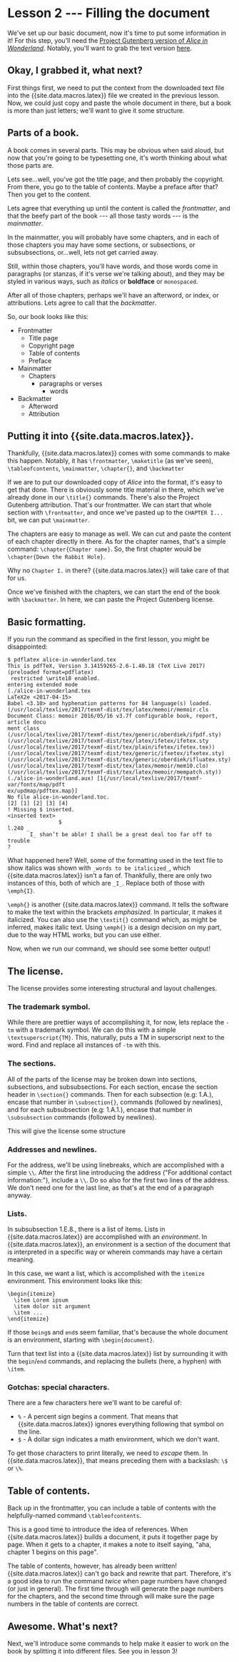 # Lesson 2 --- Filling the document

We've set up our basic document, now it's time to put some information in it! For this step, you'll need the [Project Gutenberg version of *Alice in Wonderland*](). Notably, you'll want to grab the text version [here](http://www.gutenberg.org/files/11/11-0.txt).

## Okay, I grabbed it, what next?

First things first, we need to put the context from the downloaded text file into the {{site.data.macros.latex}} file we created in the previous lesson. Now, we could just copy and paste the whole document in there, but a book is more than just letters; we'll want to give it some structure.

## Parts of a book.

A book comes in several parts. This may be obvious when said aloud, but now that you're going to be typesetting one, it's worth thinking about what those parts are.

Lets see...well, you've got the title page, and then probably the copyright.  From there, you go to the table of contents. Maybe a preface after that? Then you get to the content.

Lets agree that everything up until the content is called the *frontmatter*, and that the beefy part of the book --- all those tasty words --- is the *mainmatter*.

In the mainmatter, you will probably have some chapters, and in each of those chapters you may have some sections, or subsections, or subsubsections, or...well, lets not get carried away.

Still, within those chapters, you'll have words, and those words come in paragraphs (or stanzas, if it's verse we're talking about), and they may be styled in various ways, such as *italics* or **boldface** or `monospaced`.

After all of those chapters, perhaps we'll have an afterword, or index, or attributions. Lets agree to call that the *backmatter*.

So, our book looks like this:

* Frontmatter
    * Title page
    * Copyright page
    * Table of contents
    * Preface
* Mainmatter
    * Chapters
        * paragraphs or verses
            * words
* Backmatter
    * Afterword
    * Attribution

## Putting it into {{site.data.macros.latex}}.

Thankfully, {{site.data.macros.latex}} comes with some commands to make this happen. Notably, it has `\frontmatter`, `\maketitle` (as we've seen), `\tableofcontents`, `\mainmatter`, `\chapter{}`, and `\backmatter`

If we are to put our downloaded copy of *Alice* into the format, it's easy to get that done.  There is obviously some title material in there, which we've already done in our `\title{}` commands. There's also the Project Gutenberg attribution. That's our frontmatter. We can start that whole section with `\frontmatter`, and once we've pasted up to the `CHAPTER I...` bit, we can put `\mainmatter`.

The chapters are easy to manage as well. We can cut and paste the content of each chapter directly in there. As for the chapter names, that's a simple command: `\chapter{Chapter name}`. So, the first chapter would be `\chapter{Down the Rabbit Hole}`.

Why no `Chapter I.` in there? {{site.data.macros.latex}} will take care of that for us.

Once we've finished with the chapters, we can start the end of the book with `\backmatter`. In here, we can paste the Project Gutenberg license.

## Basic formatting.

If you run the command as specified in the first lesson, you might be disappointed:


```
$ pdflatex alice-in-wonderland.tex
This is pdfTeX, Version 3.14159265-2.6-1.40.18 (TeX Live 2017) (preloaded format=pdflatex)
 restricted \write18 enabled.
entering extended mode
(./alice-in-wonderland.tex
LaTeX2e <2017-04-15>
Babel <3.10> and hyphenation patterns for 84 language(s) loaded.
(/usr/local/texlive/2017/texmf-dist/tex/latex/memoir/memoir.cls
Document Class: memoir 2016/05/16 v3.7f configurable book, report, article docu
ment class
(/usr/local/texlive/2017/texmf-dist/tex/generic/oberdiek/ifpdf.sty)
(/usr/local/texlive/2017/texmf-dist/tex/latex/ifetex/ifetex.sty
(/usr/local/texlive/2017/texmf-dist/tex/plain/ifetex/ifetex.tex))
(/usr/local/texlive/2017/texmf-dist/tex/generic/ifxetex/ifxetex.sty)
(/usr/local/texlive/2017/texmf-dist/tex/generic/oberdiek/ifluatex.sty)
(/usr/local/texlive/2017/texmf-dist/tex/latex/memoir/mem10.clo)
(/usr/local/texlive/2017/texmf-dist/tex/latex/memoir/mempatch.sty))
(./alice-in-wonderland.aux) [1{/usr/local/texlive/2017/texmf-var/fonts/map/pdft
ex/updmap/pdftex.map}]
No file alice-in-wonderland.toc.
[2] [1] [2] [3] [4]
! Missing $ inserted.
<inserted text>
                $
l.240 _
       I_ shan’t be able! I shall be a great deal too far off to trouble
?
```

What happened here? Well, some of the formatting used in the text file to show italics was shown with `_words to be italicized_`, which {{site.data.macros.latex}} isn't a fan of. Thankfully, there are only two instances of this, both of which are `_I_`. Replace both of those with `\emph{I}`.

`\emph{}` is another {{site.data.macros.latex}} command. It tells the software to make the text within the brackets *emphasized*. In particular, it makes it italicized. You can also use the `\textit{}` command which, as might be inferred, makes italic text. Using `\emph{}` is a design decision on my part, due to the way HTML works, but you can use either.

Now, when we run our command, we should see some better output!

## The license.

The license provides some interesting structural and layout challenges.

### The trademark symbol.

While there are prettier ways of accomplishing it, for now, lets replace the `-tm` with a trademark symbol. We can do this with a simple `\textsuperscript{TM}`. This, naturally, puts a TM in superscript next to the word. Find and replace all instances of `-tm` with this.

### The sections.

All of the parts of the license may be broken down into sections, subsections, and subsubsections. For each section, encase the section header in `\section{}` commands. Then for each subsection (e.g: 1.A.), encase that number in `\subsection{}`, commands (followed by newlines), and for each subsubsection (e.g: 1.A.1.), encase that number in `\subsubsection` commands (followed by newlines).

This will give the license some structure

### Addresses and newlines.

For the address, we'll be using linebreaks, which are accomplished with a simple `\\`. After the first line introducing the address ("For additional contact information:"), include a `\\`. Do so also for the first two lines of the address. We don't need one for the last line, as that's at the end of a paragraph anyway.

### Lists.

In subsubsection 1.E.8., there is a list of items. Lists in {{site.data.macros.latex}} are accomplished with an *environment*. In {{site.data.macros.latex}}, an environment is a section of the document that is interpreted in a specific way or wherein commands may have a certain meaning.

In this case, we want a list, which is accomplished with the `itemize` environment. This environment looks like this:

```
\begin{itemize}
  \item Lorem ipsum
  \item dolor sit argument
  \item ...
\end{itemize}
```

If those `being`s and `end`s seem familiar, that's because the whole document is an environment, starting with `\begin{document}`.

Turn that text list into a {{site.data.macros.latex}} list by surrounding it with the `begin`/`end` commands, and replacing the bullets (here, a hyphen) with `\item`.

### Gotchas: special characters.

There are a few characters here we'll want to be careful of:

* `%` - A percent sign begins a comment. That means that {{site.data.macros.latex}} ignores everything following that symbol on the line.
* `$` - A dollar sign indicates a math environment, which we don't want.

To get those characters to print literally, we need to *escape* them. In {{site.data.macros.latex}}, that means preceding them with a backslash: `\$` or `\%`.

## Table of contents.

Back up in the frontmatter, you can include a table of contents with the helpfully-named command `\tableofcontents`.

This is a good time to introduce the idea of references. When {{site.data.macros.latex}} builds a document, it puts it together page by page. When it gets to a chapter, it makes a note to itself saying, "aha, chapter 1 begins on this page".

The table of contents, however, has already been written! {{site.data.macros.latex}} can't go back and rewrite that part. Therefore, it's a good idea to run the command *twice* when page numbers have changed (or just in general). The first time through will generate the page numbers for the chapters, and the second time through will make sure the page numbers in the table of contents are correct.

## Awesome. What's next?

Next, we'll introduce some commands to help make it easier to work on the book by splitting it into different files. See you in lesson 3!
